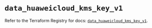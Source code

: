 # `data_huaweicloud_kms_key_v1`

Refer to the Terraform Registry for docs: [`data_huaweicloud_kms_key_v1`](https://registry.terraform.io/providers/huaweicloud/huaweicloud/1.71.1/docs/data-sources/kms_key_v1).
